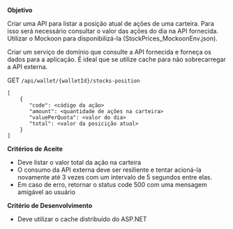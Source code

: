 **Objetivo**

Criar uma API para listar a posição atual de ações de uma carteira.
Para isso será necessário consultar o valor das ações do dia na API fornecida. 
Utilizar o Mockoon para disponibilizá-la (StockPrices_MockoonEnv.json).

Criar um serviço de domínio que consulte a API fornecida e forneça os dados para a aplicação.
É ideal que se utilize cache para não sobrecarregar a API externa.

GET `/api/wallet/{walletId}/stocks-position`

```
[
    {
       "code": <código da ação>
       "amount": <quantidade de ações na carteira>
       "valuePerQuota": <valor do dia>
       "total": <valor da posicição atual>
    }
]
```
**Critérios de Aceite**

- Deve listar o valor total da ação na carteira
- O consumo da API externa deve ser resiliente e tentar acioná-la novamente até 3 vezes com um intervalo de 5 segundos entre elas.
- Em caso de erro, retornar o status code 500 com uma mensagem amigável ao usuário

**Critério de Desenvolvimento**

- Deve utilizar o cache distribuído do ASP.NET